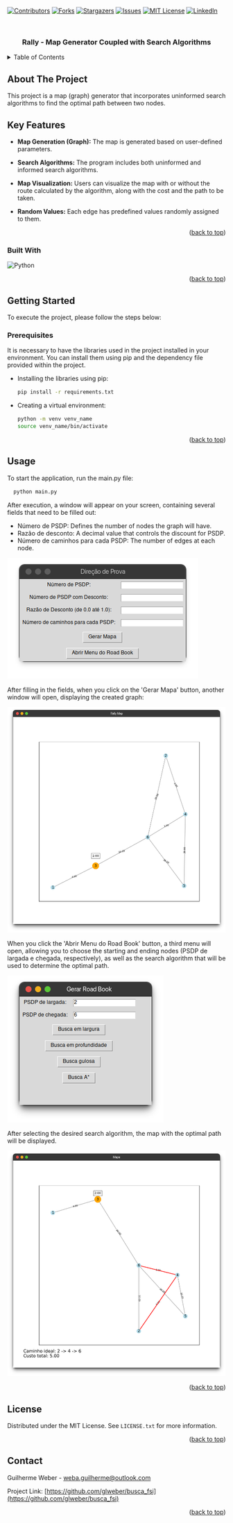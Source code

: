 <!-- Improved compatibility of back to top link: See: https://github.com/glweber/busca_fsi/pull/73 -->
<a name="readme-top"></a>
<!--
*** Thanks for checking out the busca_fsi. If you have a suggestion
*** that would make this better, please fork the repo and create a pull request
*** or simply open an issue with the tag "enhancement".
*** Don't forget to give the project a star!
*** Thanks again! Now go create something AMAZING! :D
-->



<!-- PROJECT SHIELDS -->
<!--
*** I'm using markdown "reference style" links for readability.
*** Reference links are enclosed in brackets [ ] instead of parentheses ( ).
*** See the bottom of this document for the declaration of the reference variables
*** for contributors-url, forks-url, etc. This is an optional, concise syntax you may use.
*** https://www.markdownguide.org/basic-syntax/#reference-style-links
-->
[![Contributors][contributors-shield]][contributors-url]
[![Forks][forks-shield]][forks-url]
[![Stargazers][stars-shield]][stars-url]
[![Issues][issues-shield]][issues-url]
[![MIT License][license-shield]][license-url]
[![LinkedIn][linkedin-shield]][linkedin-url]



<!-- PROJECT LOGO -->
<br />
<div align="center">


<h3 align="center">Rally - Map Generator Coupled with Search Algorithms</h3>

</div>

<!-- TABLE OF CONTENTS -->
<details>
  <summary>Table of Contents</summary>
  <ol>
    <li>
      <a href="#about-the-project">About The Project</a>
      <ul>
        <li><a href="#built-with">Built With</a></li>
      </ul>
    </li>
    <li>
      <a href="#getting-started">Getting Started</a>
      <ul>
        <li><a href="#prerequisites">Prerequisites</a></li>
      </ul>
    </li>
    <li><a href="#usage">Usage</a></li>
    <li><a href="#license">License</a></li>
    <li><a href="#contact">Contact</a></li>
  </ol>
</details>



<!-- ABOUT THE PROJECT -->

## About The Project

This project is a map (graph) generator that incorporates uninformed search algorithms to find the optimal path between
two nodes.

## Key Features

- **Map Generation (Graph):** The map is generated based on user-defined parameters.

- **Search Algorithms:** The program includes both uninformed and informed search algorithms.

- **Map Visualization:** Users can visualize the map with or without the route calculated by the algorithm, along with
  the cost and the path to be taken.

- **Random Values:** Each edge has predefined values randomly assigned to them.

<p align="right">(<a href="#readme-top">back to top</a>)</p>

### Built With

![Python][Python.lg]


<p align="right">(<a href="#readme-top">back to top</a>)</p>



<!-- GETTING STARTED -->

## Getting Started

To execute the project, please follow the steps below:

### Prerequisites

It is necessary to have the libraries used in the project installed in your environment. You can install them using pip
and the dependency file provided within the project.

* Installing the libraries using pip:
  ```sh
  pip install -r requirements.txt
  ```
* Creating a virtual environment:
  ```sh
  python -m venv venv_name
  source venv_name/bin/activate
  ```

<p align="right">(<a href="#readme-top">back to top</a>)</p>



<!-- USAGE EXAMPLES -->

## Usage

To start the application, run the main.py file:

```sh
  python main.py
```

After execution, a window will appear on your screen, containing several fields that need to be filled out:

* Número de PSDP: Defines the number of nodes the graph will have.
* Razão de desconto: A decimal value that controls the discount for PSDP.
* Número de caminhos para cada PSDP: The number of edges at each node.

![alt text](/img/menu1.png)

After filling in the fields, when you click on the 'Gerar Mapa' button, another window will open, displaying the created
graph:

![alt text](/img/mapa.png)

When you click the 'Abrir Menu do Road Book' button, a third menu will open, allowing you to choose the starting and
ending nodes (PSDP de largada e chegada, respectively), as well as the search algorithm that will be used to determine
the optimal path.

![alt text](/img/roadbook.png)

After selecting the desired search algorithm, the map with the optimal path will be displayed.

![alt text](/img/path.png)

<p align="right">(<a href="#readme-top">back to top</a>)</p>

<!-- LICENSE -->

## License

Distributed under the MIT License. See `LICENSE.txt` for more information.

<p align="right">(<a href="#readme-top">back to top</a>)</p>



<!-- CONTACT -->

## Contact

Guilherme Weber - weba.guilherme@outlook.com

Project Link: [https://github.com/glweber/busca_fsi](https://github.com/glweber/busca_fsi)

<p align="right">(<a href="#readme-top">back to top</a>)</p>


<!-- MARKDOWN LINKS & IMAGES -->
<!-- https://www.markdownguide.org/basic-syntax/#reference-style-links -->

[contributors-shield]: https://img.shields.io/github/contributors/glweber/busca_fsi.svg?style=for-the-badge

[contributors-url]: https://github.com/glweber/busca_fsi/graphs/contributors

[forks-shield]: https://img.shields.io/github/forks/glweber/busca_fsi.svg?style=for-the-badge

[forks-url]: https://github.com/glweber/busca_fsi/network/members

[stars-shield]: https://img.shields.io/github/stars/glweber/busca_fsi.svg?style=for-the-badge

[stars-url]: https://github.com/glweber/busca_fsi/stargazers

[issues-shield]: https://img.shields.io/github/issues/glweber/busca_fsi.svg?style=for-the-badge

[issues-url]: https://github.com/glweber/busca_fsi/issues

[license-shield]: https://img.shields.io/github/license/glweber/busca_fsi.svg?style=for-the-badge

[license-url]: https://github.com/glweber/busca_fsi/blob/master/LICENSE.txt

[linkedin-shield]: https://img.shields.io/badge/-LinkedIn-black.svg?style=for-the-badge&logo=linkedin&colorB=555

[linkedin-url]: https://linkedin.com/in/glweber

[product-screenshot]: src/img/screenshot.png

[Python.lg]: https://img.shields.io/badge/python-3670A0?style=for-the-badge&logo=python&logoColor=ffdd54

[Python_url]: www.python.org
